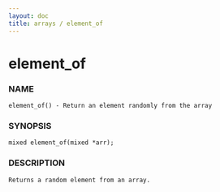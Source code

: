 ```yaml
---
layout: doc
title: arrays / element_of
---
```

# element_of

### NAME

    element_of() - Return an element randomly from the array

### SYNOPSIS

    mixed element_of(mixed *arr);

### DESCRIPTION

    Returns a random element from an array.
